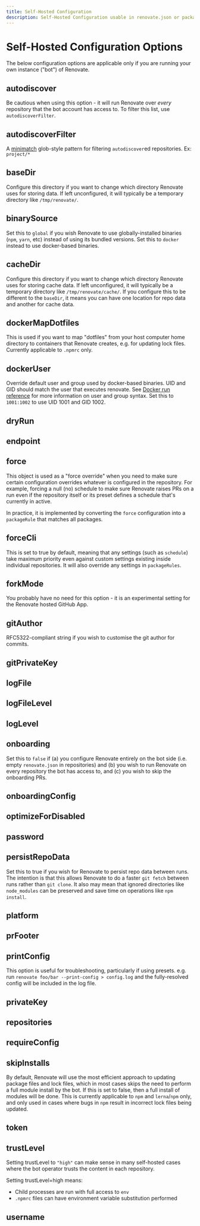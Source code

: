 ```yaml
---
title: Self-Hosted Configuration
description: Self-Hosted Configuration usable in renovate.json or package.json
---
```


# Self-Hosted Configuration Options

The below configuration options are applicable only if you are running your own
instance ("bot") of Renovate.

## autodiscover

Be cautious when using this option - it will run Renovate over _every_
repository that the bot account has access to. To filter this list, use
`autodiscoverFilter`.

## autodiscoverFilter

A [minimatch](https://www.npmjs.com/package/minimatch) glob-style pattern for
filtering `autodiscover`ed repositories. Ex: `project/*`

## baseDir

Configure this directory if you want to change which directory Renovate uses for
storing data. If left unconfigured, it will typically be a temporary directory
like `/tmp/renovate/`.

## binarySource

Set this to `global` if you wish Renovate to use globally-installed binaries
(`npm`, `yarn`, etc) instead of using its bundled versions. Set this to `docker`
instead to use docker-based binaries.

## cacheDir

Configure this directory if you want to change which directory Renovate uses for
storing cache data. If left unconfigured, it will typically be a temporary
directory like `/tmp/renovate/cache/`. If you configure this to be different to
the `baseDir`, it means you can have one location for repo data and another for
cache data.

## dockerMapDotfiles

This is used if you want to map "dotfiles" from your host computer home
directory to containers that Renovate creates, e.g. for updating lock files.
Currently applicable to `.npmrc` only.

## dockerUser

Override default user and group used by docker-based binaries. UID and GID
should match the user that executes renovate. See
[Docker run reference](https://docs.docker.com/engine/reference/run/#user) for
more information on user and group syntax. Set this to `1001:1002` to use UID
1001 and GID 1002.

## dryRun

## endpoint

## force

This object is used as a "force override" when you need to make sure certain
configuration overrides whatever is configured in the repository. For example,
forcing a null (no) schedule to make sure Renovate raises PRs on a run even if
the repository itself or its preset defines a schedule that's currently in
active.

In practice, it is implemented by converting the `force` configuration into a
`packageRule` that matches all packages.

## forceCli

This is set to true by default, meaning that any settings (such as `schedule`)
take maximum priority even against custom settings existing inside individual
repositories. It will also override any settings in `packageRules`.

## forkMode

You probably have no need for this option - it is an experimental setting for
the Renovate hosted GitHub App.

## gitAuthor

RFC5322-compliant string if you wish to customise the git author for commits.

## gitPrivateKey

## logFile

## logFileLevel

## logLevel

## onboarding

Set this to `false` if (a) you configure Renovate entirely on the bot side (i.e.
empty `renovate.json` in repositories) and (b) you wish to run Renovate on every
repository the bot has access to, and (c) you wish to skip the onboarding PRs.

## onboardingConfig

## optimizeForDisabled

## password

## persistRepoData

Set this to true if you wish for Renovate to persist repo data between runs. The
intention is that this allows Renovate to do a faster `git fetch` between runs
rather than `git clone`. It also may mean that ignored directories like
`node_modules` can be preserved and save time on operations like `npm install`.

## platform

## prFooter

## printConfig

This option is useful for troubleshooting, particularly if using presets. e.g.
run `renovate foo/bar --print-config > config.log` and the fully-resolved config
will be included in the log file.

## privateKey

## repositories

## requireConfig

## skipInstalls

By default, Renovate will use the most efficient approach to updating package
files and lock files, which in most cases skips the need to perform a full
module install by the bot. If this is set to false, then a full install of
modules will be done. This is currently applicable to `npm` and `lerna`/`npm`
only, and only used in cases where bugs in `npm` result in incorrect lock files
being updated.

## token

## trustLevel

Setting trustLevel to `"high"` can make sense in many self-hosted cases where
the bot operator trusts the content in each repository.

Setting trustLevel=high means:

- Child processes are run with full access to `env`
- `.npmrc` files can have environment variable substitution performed

## username
